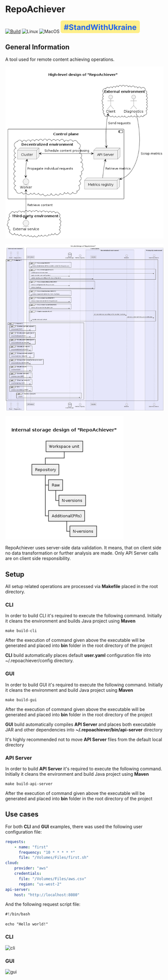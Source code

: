# RepoAchiever

[![Build](https://github.com/YarikRevich/RepoAchiever/actions/workflows/build.yml/badge.svg)](https://github.com/YarikRevich/ResourceTracker/actions/workflows/build.yml)
![Linux](https://img.shields.io/badge/Linux-FCC624?style=for-the-badge&logo=linux&logoColor=black)
![MacOS](https://img.shields.io/badge/MacOS-8773f5?style=for-the-badge&logo=macos&logoColor=black)
[![StandWithUkraine](https://raw.githubusercontent.com/vshymanskyy/StandWithUkraine/main/badges/StandWithUkraine.svg)](https://github.com/vshymanskyy/StandWithUkraine/blob/main/docs/README.md)

## General Information

A tool used for remote content achieving operations.

![](./docs/high-level-design.png)

![](./docs/detailed-design-raw.png)

![](./docs/internal-storage-design.png)

RepoAchiever uses server-side data validation. It means, that on client side no data transformation or further analysis are made.
Only API Server calls are on client side responsibility. 

## Setup

All setup related operations are processed via **Makefile** placed in the root directory.

### CLI

In order to build CLI it's required to execute the following command. Initially it cleans the environment and builds Java project using **Maven**
```shell
make build-cli
```

After the execution of command given above the executable will be generated and placed into **bin** folder in the root directory of the project

**CLI** build automatically places default **user.yaml** configuration file into ~/.repoachiever/config directory.

### GUI

In order to build GUI it's required to execute the following command. Initially it cleans the environment and build Java project using **Maven**
```shell
make build-gui
```

After the execution of command given above the executable will be generated and placed into **bin** folder in the root directory of the project

**GUI** build automatically compiles **API Server** and places both executable JAR and other dependencies into **~/.repoachiever/bin/api-server** directory

It's highly recommended not to move **API Server** files from the default local directory

### API Server

In order to build **API Server** it's required to execute the following command. Initially it cleans the environment and build Java project using **Maven**
```shell
make build-api-server
```

After the execution of command given above the executable will be generated and placed into **bin** folder in the root directory of the project

## Use cases

For both **CLI** and **GUI** examples, there was used the following user configuration file:
```yaml
requests:
    - name: "first"
      frequency: "10 * * * * *"
      file: "/Volumes/Files/first.sh"
cloud:
    provider: "aws"
    credentials:
      file: "/Volumes/Files/aws.csv"
      region: "us-west-2"
api-server:
    host: "http://localhost:8080"
```

And the following request script file:
```shell
#!/bin/bash

echo "Hello world!"
```

### CLI

![cli](./docs/example/cli.gif)

### GUI

![gui](./docs/example/gui.gif)